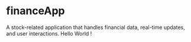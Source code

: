 # financeApp
A stock-related application that handles financial data, real-time updates, and user interactions. Hello World !